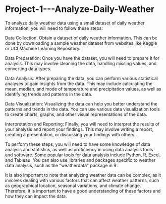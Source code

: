 # Project-1---Analyze-Daily-Weather


To analyze daily weather data using a small dataset of daily weather information, you will need to follow these steps:

Data Collection: Obtain a dataset of daily weather information. This can be done by downloading a sample weather dataset from websites like Kaggle or UCI Machine Learning Repository.

Data Preparation: Once you have the dataset, you will need to prepare it for analysis. This may involve cleaning the data, handling missing values, and converting data types.

Data Analysis: After preparing the data, you can perform various statistical analyses to gain insights from the data. This may include calculating the mean, median, and mode of temperature and precipitation values, as well as identifying trends and patterns in the data.

Data Visualization: Visualizing the data can help you better understand the patterns and trends in the data. You can use various data visualization tools to create charts, graphs, and other visual representations of the data.

Interpretation and Reporting: Finally, you will need to interpret the results of your analysis and report your findings. This may involve writing a report, creating a presentation, or discussing your findings with others.

To perform these steps, you will need to have some knowledge of data analysis and statistics, as well as proficiency in using data analysis tools and software. Some popular tools for data analysis include Python, R, Excel, and Tableau. You can also use libraries and packages specific to weather data analysis, such as the "weatherdata" package in R.

It is also important to note that analyzing weather data can be complex, as it involves dealing with various factors that can affect weather patterns, such as geographical location, seasonal variations, and climate change. Therefore, it is important to have a good understanding of these factors and how they can impact the data.
